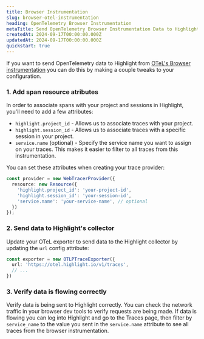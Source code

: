 ```yaml
---
title: Browser Instrumentation
slug: browser-otel-instrumentation
heading: OpenTelemetry Browser Instrumentation
metaTitle: Send OpenTelemetry Browser Instrumentation Data to Highlight
createdAt: 2024-09-17T00:00:00.000Z
updatedAt: 2024-09-17T00:00:00.000Z
quickstart: true
---
```


If you want to send OpenTelemetry data to Highlight from [OTeL's Browser instrumentation](https://opentelemetry.io/docs/languages/js/getting-started/browser/) you can do this by making a couple tweaks to your configuration.

### 1. Add span resource atributes

In order to associate spans with your project and sessions in Highlight, you'll need to add a few attributes:

* `highlight.project_id` - Allows us to associate traces with your project.
* `highlight.session_id` - Allows us to associate traces with a specific session in your project.
* `service.name` (optional) - Specify the service name you want to assign on your traces. This makes it easier to filter to all traces from this instrumentation.

You can set these attributes when creating your trace provider:

```ts
const provider = new WebTracerProvider({
  resource: new Resource({
    'highlight.project_id': 'your-project-id',
    'highlight.session_id': 'your-session-id',
    'service.name': 'your-service-name', // optional
  })
});
```

### 2. Send data to Highlight's collector

Update your OTeL exporter to send data to the Highlight collector by updating the `url` config attribute:

```ts
const exporter = new OTLPTraceExporter({
  url: 'https://otel.highlight.io/v1/traces',
  // ...
})
```

### 3. Verify data is flowing correctly

Verify data is being sent to Highlight correctly. You can check the network traffic in your browser dev tools to verify requests are being made. If data is flowing you can log into Highlight and go to the Traces page, then filter by `service_name` to the value you sent in the `service.name` attribute to see all traces from the browser instrumentation.
